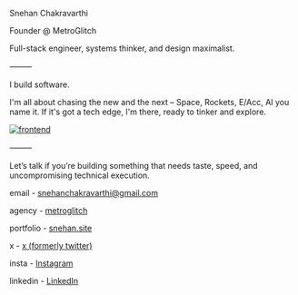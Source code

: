 Snehan Chakravarthi

Founder @ MetroGlitch

Full-stack engineer, systems thinker, and design maximalist.

⸻

I build software.

I'm all about chasing the new and the next – Space, Rockets, E/Acc, AI you name it. If it's got a tech edge, I'm there, ready to tinker and explore.

[![frontend](https://skillicons.dev/icons?i=react,next,threejs,nodejs,python,flask,fastapi,postgres,mysql,blender,ps,ai,ae)](https://skillicons.dev)

⸻

Let’s talk if you’re building something that needs taste, speed, and uncompromising technical execution.

email - snehanchakravarthi@gmail.com

agency - [metroglitch](https://metroglitch.com)

portfolio - [snehan.site](https://snehan.site)

x - [x (formerly twitter)](https://x.com/znebrakr)

insta - [Instagram](https://www.instagram.com/zznehan)

linkedin - [LinkedIn](https://www.linkedin.com/in/snehanchakravarthi)
